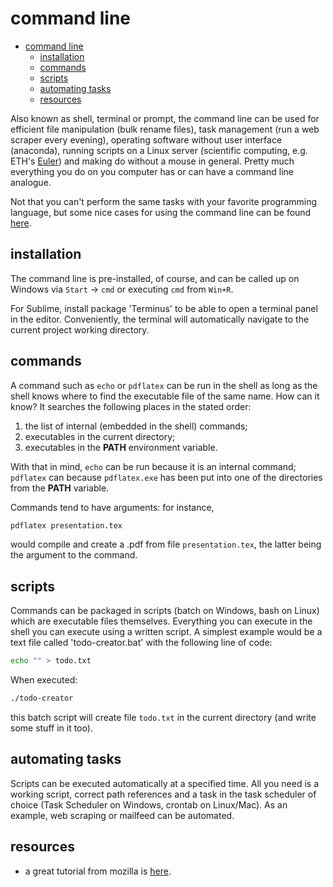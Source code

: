 # command line

- [command line](#command-line)
  - [installation](#installation)
  - [commands](#commands)
  - [scripts](#scripts)
  - [automating tasks](#automating-tasks)
  - [resources](#resources)

Also known as shell, terminal or prompt, the command line can be used for efficient file manipulation (bulk rename files), task management (run a web scraper every evening), operating software without user interface (anaconda), running scripts on a Linux server (scientific computing, e.g. ETH's [Euler](https://scicomp.ethz.ch/wiki/Scientific_computing_services)) and making do without a mouse in general. Pretty much everything you do on you computer has or can have a command line analogue.

Not that you can't perform the same tasks with your favorite programming language, but some nice cases for using the command line can be found [here](https://www.nature.com/articles/d41586-021-00263-0).

## installation

The command line is pre-installed, of course, and can be called up on Windows via `Start` -> `cmd` or executing `cmd` from `Win+R`.

For Sublime, install package 'Terminus' to be able to open a terminal panel in the editor. Conveniently, the terminal will automatically navigate to the current project working directory.

## commands

A command such as `echo` or `pdflatex` can be run in the shell as long as the shell knows where to find the executable file of the same name. How can it know? It searches the following places in the stated order:

1. the list of internal (embedded in the shell) commands;
2. executables in the current directory;
3. executables in the **PATH** environment variable.

With that in mind, `echo` can be run because it is an internal command; `pdflatex` can because `pdflatex.exe` has been put into one of the directories from the **PATH** variable.

Commands tend to have arguments: for instance,

```bash
pdflatex presentation.tex
```

would compile and create a .pdf from file `presentation.tex`, the latter being the argument to the command.

## scripts

Commands can be packaged in scripts (batch on Windows, bash on Linux) which are executable files themselves. Everything you can execute in the shell you can execute using a written script. A simplest example would be a text file called 'todo-creator.bat' with the following line of code:

```bash
echo "" > todo.txt
```

When executed:

```bash
./todo-creator
```

this batch script will create file `todo.txt` in the current directory (and write some stuff in it too).

## automating tasks

Scripts can be executed automatically at a specified time. All you need is a working script, correct path references and a task in the task scheduler of choice (Task Scheduler on Windows, crontab on Linux/Mac). As an example, web scraping or mailfeed can be automated.

## resources

- a great tutorial from mozilla is [here](https://developer.mozilla.org/en-US/docs/Learn/Tools_and_testing/Understanding_client-side_tools/Command_line).
